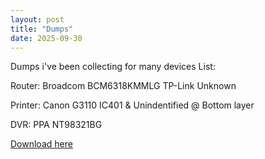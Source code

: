 ```yaml
---
layout: post
title: "Dumps"
date: 2025-09-30
---
```

Dumps i've been collecting for many devices
List:

Router:
Broadcom BCM6318KMMLG
TP-Link Unknown

Printer:
Canon G3110 IC401 & Unindentified @ Bottom layer

DVR:
PPA NT98321BG

<a href="/post-docs/firmware.zip">Download here</a>